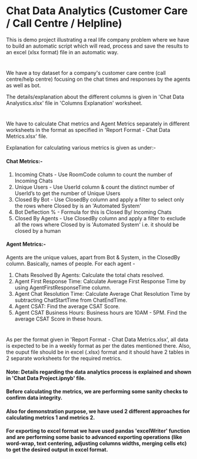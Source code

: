 # Chat Data Analytics (Customer Care / Call Centre / Helpline)

This is demo project illustrating a real life company problem where we have to build an automatic script which will read, process and save the results to an excel (xlsx format) file in an automatic way.
#
We have a toy dataset for a company's customer care centre (call centre/help centre) focusing on the chat times and responses by the agents as well as bot.

The details/explanation about the different columns is given in 'Chat Data Analystics.xlsx' file in 'Columns Explanation' worksheet. 
#
We have to calculate Chat metrics and Agent Metrics separately in different worksheets in the format as specified in 'Report Format - Chat Data Metrics.xlsx' file.

Explanation for calculating various metrics is given as under:-

#### Chat Metrics:-

1. Incoming Chats - Use RoomCode column to count the number of Incoming Chats
2. Unique Users - Use UserId column & count the distinct number of UserId’s to get the number of Unique Users
3. Closed By Bot - Use ClosedBy column and apply a filter to select only the rows where Closed by is an 'Automated System'
4. Bot Deflection % - Formula for this is Closed By/ Incoming Chats
5. Closed By Agents - Use ClosedBy column and apply a filter to exclude all the rows where Closed by is 'Automated System' i.e. it should be closed by a human

#### Agent Metrics:-

Agents are the unique values, apart from Bot & System, in the ClosedBy column. Basically, names of people. For each agent -

1. Chats Resolved By Agents: Calculate the total chats resolved.
2. Agent First Response Time: Calculate Average First Response Time by using AgentFirstResponseTime column.
3. Agent Chat Resolution Time: Calculate Average Chat Resolution Time by subtracting ChatStartTime from ChatEndTime.
4. Agent CSAT: Find the average CSAT Score.
5. Agent CSAT Business Hours: Business hours are 10AM - 5PM. Find the average CSAT Score in these hours.

#
 
As per the format given in 'Report Format - Chat Data Metrics.xlsx', all data is expected to be in a weekly format as per the dates mentioned there.
Also, the ouput file should be in excel (.xlsx) format and it should have 2 tables in 2 separate worksheets for the required metrics.

#### Note: Details regarding the data analytics process is explained and shown in 'Chat Data Project.ipnyb' file.
#### Before calculating the metrics, we are performing some sanity checks to confirm data integrity.
#### Also for demonstration purpose, we have used 2 different approaches for calculating metrics 1 and metrics 2.
#### For exporting to excel format we have used pandas 'excelWriter' function and are performing some basic to advanced exporting operations (like word-wrap, text centering, adjusting columns widths, merging cells etc) to get the desired output in excel format.
